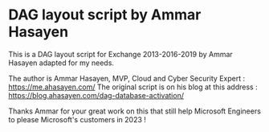 # DAG layout script by Ammar Hasayen

This is a DAG layout script for Exchange 2013-2016-2019 by Ammar Hasayen adapted for my needs.

The author is Ammar Hasayen, MVP, Cloud and Cyber Security Expert : https://me.ahasayen.com/
The original script is on his blog at this address : https://blog.ahasayen.com/dag-database-activation/

Thanks Ammar for your great work on this that still help Microsoft Engineers to please Microsoft's customers in 2023 !
